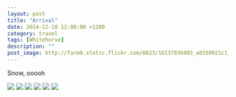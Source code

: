 ```yaml
---
layout: post
title: "Arrival"
date: 2014-12-10 12:00:00 +1200
category: travel
tags: [Whitehorse]
description: ""
post_image: http://farm9.static.flickr.com/8623/16137836993_a8350921c1_o.jpg
---
```

Snow, ooooh

[![](http://farm9.static.flickr.com/8734/16756684892_6fcb094edd_c.jpg)](http://farm9.static.flickr.com/8734/16756684892_33ba5ddc09_o.jpg)
[![](http://farm8.static.flickr.com/7607/16756580651_86798100c1_c.jpg)](http://farm8.static.flickr.com/7607/16756580651_ed10e6a9b3_o.jpg)
[![](http://farm8.static.flickr.com/7619/16757779185_5933f3cf06_c.jpg)](http://farm8.static.flickr.com/7619/16757779185_630961a8fc_o.jpg)
[![](http://farm9.static.flickr.com/8592/16137809873_550116e2aa_c.jpg)](http://farm9.static.flickr.com/8592/16137809873_9a5669e34c_o.jpg)
[![](http://farm8.static.flickr.com/7622/16137809993_993b11e4bc_c.jpg)](http://farm8.static.flickr.com/7622/16137809993_8c1a01e719_o.jpg)
[![](http://farm9.static.flickr.com/8726/16757748015_191a120731_c.jpg)](http://farm9.static.flickr.com/8726/16757748015_be36df8bc5_o.jpg)
